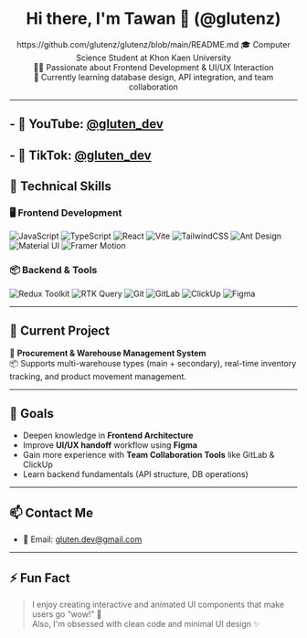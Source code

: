 <h1 align="center">Hi there, I'm Tawan 👋 (@glutenz)</h1>

<p align="center">https://github.com/glutenz/glutenz/blob/main/README.md
  🎓 Computer Science Student at Khon Kaen University<br>
  👨‍💻 Passionate about Frontend Development & UI/UX Interaction<br>
  🧠 Currently learning database design, API integration, and team collaboration<br>
</p>

---
## - 🎥 YouTube: [@gluten_dev](https://youtube.com/@gluten_dev)
## - 🎵 TikTok: [@gluten_dev](https://www.tiktok.com/@gluten_dev)

## 🚀 Technical Skills

### 🖥️ Frontend Development
![JavaScript](https://img.shields.io/badge/-JavaScript-F7DF1E?style=flat&logo=javascript&logoColor=000)
![TypeScript](https://img.shields.io/badge/-TypeScript-3178C6?style=flat&logo=typescript&logoColor=fff)
![React](https://img.shields.io/badge/-React-61DAFB?style=flat&logo=react&logoColor=000)
![Vite](https://img.shields.io/badge/-Vite-646CFF?style=flat&logo=vite&logoColor=fff)
![TailwindCSS](https://img.shields.io/badge/-TailwindCSS-06B6D4?style=flat&logo=tailwindcss&logoColor=fff)
![Ant Design](https://img.shields.io/badge/-Ant%20Design-0170FE?style=flat&logo=antdesign&logoColor=fff)
![Material UI](https://img.shields.io/badge/-MUI-007FFF?style=flat&logo=mui&logoColor=fff)
![Framer Motion](https://img.shields.io/badge/-Framer%20Motion-EF5B93?style=flat&logo=framer&logoColor=fff)

### 📦 Backend & Tools
![Redux Toolkit](https://img.shields.io/badge/-Redux%20Toolkit-764ABC?style=flat&logo=redux&logoColor=fff)
![RTK Query](https://img.shields.io/badge/-RTK%20Query-593D88?style=flat&logo=redux&logoColor=fff)
![Git](https://img.shields.io/badge/-Git-F05032?style=flat&logo=git&logoColor=fff)
![GitLab](https://img.shields.io/badge/-GitLab-FC6D26?style=flat&logo=gitlab&logoColor=fff)
![ClickUp](https://img.shields.io/badge/-ClickUp-7B68EE?style=flat&logo=clickup&logoColor=fff)
![Figma](https://img.shields.io/badge/-Figma-F24E1E?style=flat&logo=figma&logoColor=fff)

---

## 📘 Current Project

🔧 **Procurement & Warehouse Management System**  
📦 Supports multi-warehouse types (main + secondary), real-time inventory tracking, and product movement management.

---

## 🎯 Goals

- Deepen knowledge in **Frontend Architecture**
- Improve **UI/UX handoff** workflow using **Figma**
- Gain more experience with **Team Collaboration Tools** like GitLab & ClickUp
- Learn backend fundamentals (API structure, DB operations)

---
## 📫 Contact Me

- 📧 Email: gluten.dev@gmail.com



---

## ⚡ Fun Fact
> I enjoy creating interactive and animated UI components that make users go “wow!” 🤩  
> Also, I'm obsessed with clean code and minimal UI design ✨

